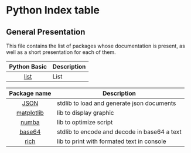 # Python Index table

## General Presentation

This file contains the list of packages whose documentation is present, as well as a short presentation for each of them.

  Python Basic    | Description
:---------------: | -----------
[list](./list.md) | List


|        Package name          | Description                                 |
|:---------------------------: | --------------------------------------------|
|      [JSON](./json.md)       | stdlib to load and generate json documents  |
|[matplotlib](./matplotlib.md) | lib to display graphic                      |
|     [numba](./numba.md)      | lib to optimize script                      |
|    [base64](./base64.md)     | stdlib to encode and decode in base64 a text|
|      [rich](./rich.md)       | lib to print with formated text in console  |

